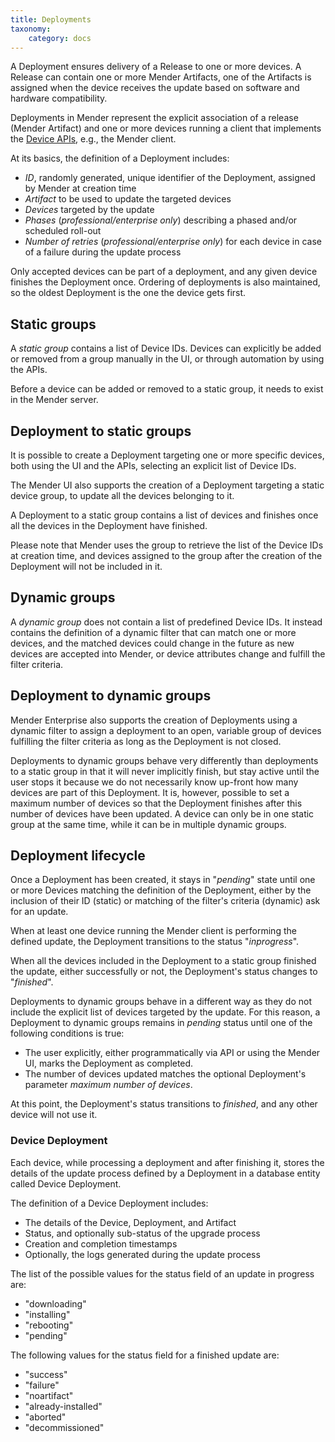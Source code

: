 ```yaml
---
title: Deployments
taxonomy:
    category: docs
---
```


A Deployment ensures delivery of a Release to one or more devices. A Release can contain one or more Mender Artifacts, one of the Artifacts is assigned when the device receives the update based on software and hardware compatibility.

Deployments in Mender represent the explicit association of a release (Mender Artifact) and one or more devices running a client that implements the [Device APIs](../../apis/open-source/device-apis/device-authentication), e.g., the Mender client.

At its basics, the definition of a Deployment includes:

* *ID*, randomly generated, unique identifier of the Deployment, assigned by Mender at creation time
* *Artifact* to be used to update the targeted devices
* *Devices* targeted by the update
* *Phases* (_professional/enterprise only_) describing a phased and/or scheduled roll-out
* *Number of retries* (_professional/enterprise only_) for each device in case of a failure during the update process

Only accepted devices can be part of a deployment, and any given device finishes the Deployment once. Ordering of deployments is also maintained, so the oldest Deployment is the one the device gets first.

## Static groups

A *static group* contains a list of Device IDs. Devices can explicitly be added or removed from a group manually in the UI, or through automation by using the APIs.

Before a device can be added or removed to a static group, it needs to exist in the Mender server.

## Deployment to static groups

It is possible to create a Deployment targeting one or more specific devices, both using the UI and the APIs, selecting an explicit list of Device IDs.

The Mender UI also supports the creation of a Deployment targeting a static device group, to update all the devices belonging to it.

A Deployment to a static group contains a list of devices and finishes once all the devices in the Deployment have finished.

Please note that Mender uses the group to retrieve the list of the Device IDs at creation time, and devices assigned to the group after the creation of the Deployment will not be included in it.

## Dynamic groups

A *dynamic group* does not contain a list of predefined Device IDs. It instead contains the definition of a dynamic filter that can match one or more devices, and the matched devices could change in the future as new devices are accepted into Mender, or device attributes change and fulfill the filter criteria.

## Deployment to dynamic groups

Mender Enterprise also supports the creation of Deployments using a dynamic filter to assign a deployment to an open, variable group of devices fulfilling the filter criteria as long as the Deployment is not closed.

Deployments to dynamic groups behave very differently than deployments to a static group in that it will never implicitly finish, but stay active until the user stops it because we do not necessarily know up-front how many devices are part of this Deployment. It is, however, possible to set a maximum number of devices so that the Deployment finishes after this number of devices have been updated. A device can only be in one static group at the same time, while it can be in multiple dynamic groups.

## Deployment lifecycle

Once a Deployment has been created, it stays in "*pending*" state until one or more Devices matching the definition of the Deployment, either by the inclusion of their ID (static) or matching of the filter's criteria (dynamic) ask for an update.

When at least one device running the Mender client is performing the defined update, the Deployment transitions to the status "*inprogress*".

When all the devices included in the Deployment to a static group finished the update, either successfully or not, the Deployment's status changes to "*finished*".

Deployments to dynamic groups behave in a different way as they do not include the explicit list of devices targeted by the update. For this reason, a Deployment to dynamic groups remains in *pending* status until one of the following conditions is true:

* The user explicitly, either programmatically via API or using the Mender UI, marks the Deployment as completed.
* The number of devices updated matches the optional Deployment's parameter *maximum number of devices*.

At this point, the Deployment's status transitions to *finished*, and any other device will not use it.

### Device Deployment

Each device, while processing a deployment and after finishing it, stores the details of the update process defined by a Deployment in a database entity called Device Deployment.

The definition of a Device Deployment includes:

* The details of the Device, Deployment, and Artifact
* Status, and optionally sub-status of the upgrade process
* Creation and completion timestamps
* Optionally, the logs generated during the update process

The list of the possible values for the status field of an update in progress are:

* "downloading"
* "installing"
* "rebooting"
* "pending"

The following values for the status field for a finished update are:

* "success"
* "failure"
* "noartifact"
* "already-installed"
* "aborted"
* "decommissioned"